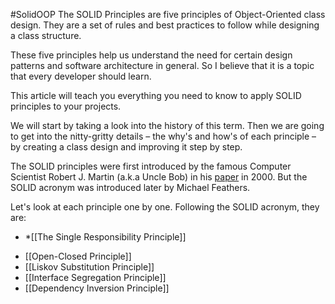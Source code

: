 #SolidOOP
The SOLID Principles are five principles of Object-Oriented class design. They are a set of rules and best practices to follow while designing a class structure.

These five principles help us understand the need for certain design patterns and software architecture in general. So I believe that it is a topic that every developer should learn.

This article will teach you everything you need to know to apply SOLID principles to your projects.

We will start by taking a look into the history of this term. Then we are going to get into the nitty-gritty details – the why's and how's of each principle – by creating a class design and improving it step by step.

The SOLID principles were first introduced by the famous Computer Scientist Robert J. Martin (a.k.a Uncle Bob) in his [paper](https://fi.ort.edu.uy/innovaportal/file/2032/1/design_principles.pdf) in 2000. But the SOLID acronym was introduced later by Michael Feathers.

Let's look at each principle one by one. Following the SOLID acronym, they are:

* *[[The Single Responsibility Principle]]
- [[Open-Closed Principle]]
- [[Liskov Substitution Principle]]
- [[Interface Segregation Principle]]
- [[Dependency Inversion Principle]]

